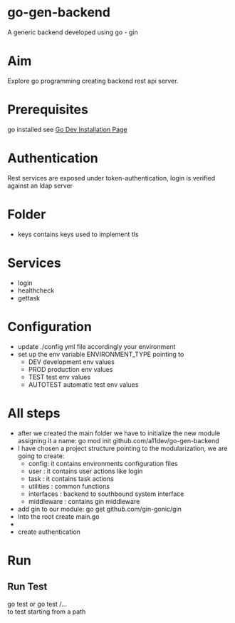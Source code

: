 # go-gen-backend
A generic backend developed using go - gin

# Aim
Explore go programming creating backend rest api server.

# Prerequisites 
go installed see [Go Dev Installation Page](https://go.dev/doc/install)

# Authentication
Rest services are exposed under token-authentication,
login is verified against an ldap server

# Folder
- keys contains keys used to implement tls

# Services 
- login
- healthcheck
- gettask

# Configuration
- update ./config yml file accordingly your environment
- set up the env variable ENVIRONMENT_TYPE pointing to
  - DEV       development env values
  - PROD      production env values
  - TEST      test env values
  - AUTOTEST  automatic test env values

# All steps
- after we created the main folder we have to initialize the new module assigning it a name:
    go mod init github.com/a11dev/go-gen-backend
- I have chosen a project structure pointing to the modularization, we are going to create:
  - config: it contains environments configuration files
  - user : it contains user actions like login
  - task : it contains task actions
  - utilities : common functions
  - interfaces : backend to southbound system interface
  - middleware : contains gin middleware
- add gin to our module: go get github.com/gin-gonic/gin
- Into the root create main.go
- 
- create authentication 


# Run

## Run Test

go test <test path>
or
go test <test path>/...  
to test starting from a path